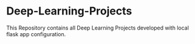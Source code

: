 # Deep-Learning-Projects

This Repository contains all Deep Learning Projects developed with local flask app configuration.
